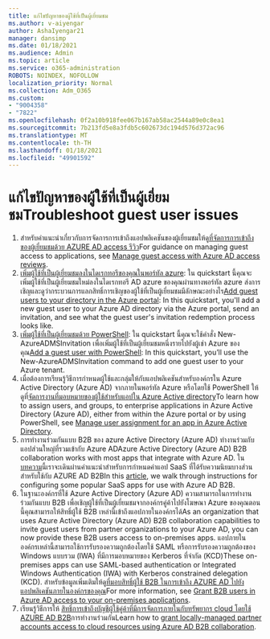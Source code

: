 ```yaml
---
title: แก้ไขปัญหาของผู้ใช้ที่เป็นผู้เยี่ยมชม
ms.author: v-aiyengar
author: AshaIyengar21
manager: dansimp
ms.date: 01/18/2021
ms.audience: Admin
ms.topic: article
ms.service: o365-administration
ROBOTS: NOINDEX, NOFOLLOW
localization_priority: Normal
ms.collection: Adm_O365
ms.custom:
- "9004358"
- "7822"
ms.openlocfilehash: 0f2a10b918fee067b167ab58ac2544a89e0c8ea1
ms.sourcegitcommit: 7b213fd5e8a3fdb5c602673dc194d576d372ac96
ms.translationtype: MT
ms.contentlocale: th-TH
ms.lasthandoff: 01/18/2021
ms.locfileid: "49901592"
---
```

# <a name="troubleshoot-guest-user-issues"></a><span data-ttu-id="d66f1-102">แก้ไขปัญหาของผู้ใช้ที่เป็นผู้เยี่ยมชม</span><span class="sxs-lookup"><span data-stu-id="d66f1-102">Troubleshoot guest user issues</span></span>

1. <span data-ttu-id="d66f1-103">สำหรับคำแนะนำเกี่ยวกับการจัดการการเข้าถึงแอปพลิเคชันของผู้เยี่ยมชมให้ดู[ที่จัดการการเข้าถึงของผู้เยี่ยมชมด้วย AZURE AD access รีวิว](https://docs.microsoft.com/azure/active-directory/governance/manage-guest-access-with-access-reviews)</span><span class="sxs-lookup"><span data-stu-id="d66f1-103">For guidance on managing guest access to applications, see [Manage guest access with Azure AD access reviews](https://docs.microsoft.com/azure/active-directory/governance/manage-guest-access-with-access-reviews).</span></span>
1. <span data-ttu-id="d66f1-104">[เพิ่มผู้ใช้ที่เป็นผู้เยี่ยมชมลงในไดเรกทอรีของคุณในพอร์ทัล azure](https://docs.microsoft.com/azure/active-directory/external-identities/b2b-quickstart-add-guest-users-portal): ใน quickstart นี้คุณจะเพิ่มผู้ใช้ที่เป็นผู้เยี่ยมชมใหม่ลงในไดเรกทอรี AD azure ของคุณผ่านทางพอร์ทัล azure ส่งการเชิญและดูว่ากระบวนการแลกสิทธิ์การเชิญของผู้ใช้ที่เป็นผู้เยี่ยมชมมีลักษณะอย่างไร</span><span class="sxs-lookup"><span data-stu-id="d66f1-104">[Add guest users to your directory in the Azure portal](https://docs.microsoft.com/azure/active-directory/external-identities/b2b-quickstart-add-guest-users-portal): In this quickstart, you'll add a new guest user to your Azure AD directory via the Azure portal, send an invitation, and see what the guest user's invitation redemption process looks like.</span></span>
1. <span data-ttu-id="d66f1-105">[เพิ่มผู้ใช้ที่เป็นผู้เยี่ยมชมด้วย PowerShell](https://docs.microsoft.com/azure/active-directory/external-identities/b2b-quickstart-invite-powershell): ใน quickstart นี้คุณจะใช้คำสั่ง New-AzureADMSInvitation เพื่อเพิ่มผู้ใช้ที่เป็นผู้เยี่ยมชมหนึ่งรายไปยังผู้เช่า Azure ของคุณ</span><span class="sxs-lookup"><span data-stu-id="d66f1-105">[Add a guest user with PowerShell](https://docs.microsoft.com/azure/active-directory/external-identities/b2b-quickstart-invite-powershell): In this quickstart, you’ll use the New-AzureADMSInvitation command to add one guest user to your Azure tenant.</span></span>
1. <span data-ttu-id="d66f1-106">เมื่อต้องการเรียนรู้วิธีการกำหนดผู้ใช้และกลุ่มให้กับแอปพลิเคชันสำหรับองค์กรใน Azure Active Directory (Azure AD) จากภายในพอร์ทัล Azure หรือโดยใช้ PowerShell ให้ดูที่[จัดการงานที่มอบหมายของผู้ใช้สำหรับแอปใน Azure Active directory](https://docs.microsoft.com/azure/active-directory/manage-apps/assign-user-or-group-access-portal)</span><span class="sxs-lookup"><span data-stu-id="d66f1-106">To learn how to assign users, and groups, to enterprise applications in Azure Active Directory (Azure AD), either from within the Azure portal or by using PowerShell, see [Manage user assignment for an app in Azure Active Directory](https://docs.microsoft.com/azure/active-directory/manage-apps/assign-user-or-group-access-portal).</span></span> 
1. <span data-ttu-id="d66f1-107">การทำงานร่วมกันแบบ B2B ของ azure Active Directory (Azure AD) ทำงานร่วมกับแอปส่วนใหญ่ที่รวมเข้ากับ Azure AD</span><span class="sxs-lookup"><span data-stu-id="d66f1-107">Azure Active Directory (Azure AD) B2B collaboration works with most apps that integrate with Azure AD.</span></span> <span data-ttu-id="d66f1-108">ใน [บทความ](https://docs.microsoft.com/azure/active-directory/external-identities/configure-saas-apps)นี้เราจะเดินผ่านคำแนะนำสำหรับการกำหนดค่าแอป SaaS ที่ได้รับความนิยมบางส่วนสำหรับใช้กับ AZURE AD B2B</span><span class="sxs-lookup"><span data-stu-id="d66f1-108">In this [article](https://docs.microsoft.com/azure/active-directory/external-identities/configure-saas-apps), we walk through instructions for configuring some popular SaaS apps for use with Azure AD B2B.</span></span>
1. <span data-ttu-id="d66f1-109">ในฐานะองค์กรที่ใช้ Azure Active Directory (Azure AD) ความสามารถในการทำงานร่วมกันแบบ B2B เพื่อเชิญผู้ใช้ที่เป็นผู้เยี่ยมชมจากองค์กรคู่ค้าไปยังโฆษณา Azure ของคุณตอนนี้คุณสามารถให้สิทธิ์ผู้ใช้ B2B เหล่านี้เข้าถึงแอปภายในองค์กรได้</span><span class="sxs-lookup"><span data-stu-id="d66f1-109">As an organization that uses Azure Active Directory (Azure AD) B2B collaboration capabilities to invite guest users from partner organizations to your Azure AD, you can now provide these B2B users access to on-premises apps.</span></span> <span data-ttu-id="d66f1-110">แอปภายในองค์กรเหล่านี้สามารถใช้การรับรองความถูกต้องโดยใช้ SAML หรือการรับรองความถูกต้องของ Windows แบบรวม (IWA) ที่มีการมอบหมายของ Kerberos ที่จำกัด (KCD)</span><span class="sxs-lookup"><span data-stu-id="d66f1-110">These on-premises apps can use SAML-based authentication or Integrated Windows Authentication (IWA) with Kerberos constrained delegation (KCD).</span></span> <span data-ttu-id="d66f1-111">สำหรับข้อมูลเพิ่มเติมให้ดู[ที่มอบสิทธิ์ผู้ใช้ B2B ในการเข้าถึง AZURE AD ไปยังแอปพลิเคชันภายในองค์กรของคุณ](https://docs.microsoft.com/azure/active-directory/external-identities/hybrid-cloud-to-on-premises)</span><span class="sxs-lookup"><span data-stu-id="d66f1-111">For more information, see [Grant B2B users in Azure AD access to your on-premises applications](https://docs.microsoft.com/azure/active-directory/external-identities/hybrid-cloud-to-on-premises).</span></span>
1. <span data-ttu-id="d66f1-112">เรียนรู้วิธีการให้ [สิทธิ์การเข้าถึงบัญชีผู้ใช้คู่ค้าที่มีการจัดการภายในกับทรัพยากร cloud โดยใช้ AZURE AD B2B](https://docs.microsoft.com/azure/active-directory/external-identities/hybrid-on-premises-to-cloud)การทำงานร่วมกัน</span><span class="sxs-lookup"><span data-stu-id="d66f1-112">Learn how to [grant locally-managed partner accounts access to cloud resources using Azure AD B2B collaboration](https://docs.microsoft.com/azure/active-directory/external-identities/hybrid-on-premises-to-cloud).</span></span>